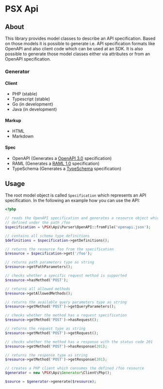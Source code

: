 PSX Api
===

## About

This library provides model classes to describe an API specification. Based on those
models it is possible to generate i.e. API specification formats like OpenAPI and
also client code which can be used at an SDK. It is also possible to generate
those model classes either via attributes or from an OpenAPI specification.

### Generator

#### Client

- PHP (stable)
- Typescript (stable)
- Go (in development)
- Java (in development)

#### Markup

- HTML
- Markdown

#### Spec

- OpenAPI (Generates a [OpenAPI 3.0](https://github.com/OAI/OpenAPI-Specification/blob/master/versions/3.0.0.md) specification)
- RAML (Generates a [RAML 1.0](http://raml.org/) specification)
- TypeSchema (Generates a [TypeSchema](https://typeschema.org/) specification)

## Usage

The root model object is called `Specification` which represents an API specification.
In the following an example how you can use the API:

```php
<?php

// reads the OpenAPI specification and generates a resource object which was
// defined under the path /foo
$specification = \PSX\Api\Parser\OpenAPI::fromFile('openapi.json');

// contains all schema type definitions
$definitions = $specification->getDefinitions();

// returns the resource foo from the specification
$resource = $specification->get('/foo');

// returns path parameters type as string
$resource->getPathParameters();

// checks whether a specific request method is supported
$resource->hasMethod('POST');

// returns all allowed methods
$resource->getAllowedMethods();

// returns the available query parameters type as string
$resource->getMethod('POST')->getQueryParameters();

// checks whether the method has a request specification
$resource->getMethod('POST')->hasRequest();

// returns the request type as string
$resource->getMethod('POST')->getRequest();

// checks whether the method has a response with the status code 201
$resource->getMethod('POST')->hasResponse(201);

// returns the response type as string
$resource->getMethod('POST')->getResponse(201);

// creates a PHP client which consumes the defined /foo resource
$generator = new \PSX\Api\Generator\Client\Php();

$source = $generator->generate($resource);

```
